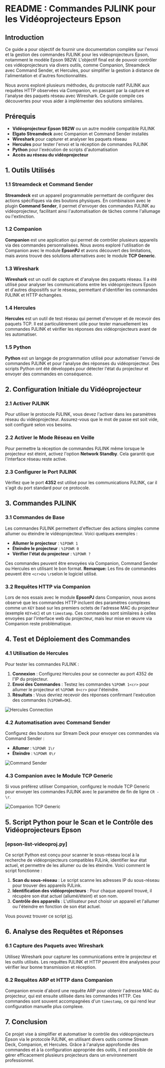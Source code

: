 # README : Commandes PJLINK pour les Vidéoprojecteurs Epson

## Introduction

Ce guide a pour objectif de fournir une documentation complète sur l'envoi et la gestion des commandes PJLINK pour les vidéoprojecteurs Epson, notamment le modèle Epson 982W. L'objectif final est de pouvoir contrôler ces vidéoprojecteurs via divers outils, comme Companion, Streamdeck avec Command Sender, et Hercules, pour simplifier la gestion à distance de l'alimentation et d'autres fonctionnalités.

Nous avons exploré plusieurs méthodes, du protocole natif PJLINK aux requêtes HTTP observées via Companion, en passant par la capture et l'analyse des paquets réseau avec Wireshark. Ce guide compile ces découvertes pour vous aider à implémenter des solutions similaires.

## Prérequis

- **Vidéoprojecteur Epson 982W** ou un autre modèle compatible PJLINK
- **Elgato Streamdeck** avec Companion et Command Sender installés
- **Wireshark** pour capturer et analyser les paquets réseau
- **Hercules** pour tester l'envoi et la réception de commandes PJLINK
- **Python** pour l'exécution de scripts d'automatisation
- **Accès au réseau du vidéoprojecteur**

## 1. Outils Utilisés

### 1.1 Streamdeck et Command Sender

**Streamdeck** est un appareil programmable permettant de configurer des actions spécifiques via des boutons physiques. En combinaison avec le plugin **Command Sender**, il permet d'envoyer des commandes PJLINK au vidéoprojecteur, facilitant ainsi l'automatisation de tâches comme l'allumage ou l'extinction.

### 1.2 Companion

**Companion** est une application qui permet de contrôler plusieurs appareils via des commandes personnalisées. Nous avons exploré l'utilisation de Companion avec le module **EpsonPJ** et avons découvert des limitations, mais avons trouvé des solutions alternatives avec le module **TCP Generic**.

### 1.3 Wireshark

**Wireshark** est un outil de capture et d'analyse des paquets réseau. Il a été utilisé pour analyser les communications entre les vidéoprojecteurs Epson et d'autres dispositifs sur le réseau, permettant d'identifier les commandes PJLINK et HTTP échangées.

### 1.4 Hercules

**Hercules** est un outil de test réseau qui permet d'envoyer et de recevoir des paquets TCP. Il est particulièrement utile pour tester manuellement les commandes PJLINK et vérifier les réponses des vidéoprojecteurs avant de les automatiser.

### 1.5 Python

**Python** est un langage de programmation utilisé pour automatiser l'envoi de commandes PJLINK et pour l'analyse des réponses du vidéoprojecteur. Des scripts Python ont été développés pour détecter l'état du projecteur et envoyer des commandes en conséquence.

## 2. Configuration Initiale du Vidéoprojecteur

### 2.1 Activer PJLINK

Pour utiliser le protocole PJLINK, vous devez l'activer dans les paramètres réseau du vidéoprojecteur. Assurez-vous que le mot de passe est soit vide, soit configuré selon vos besoins.

### 2.2 Activer le Mode Réseau en Veille

Pour permettre la réception de commandes PJLINK même lorsque le projecteur est éteint, activez l'option **Network Standby**. Cela garantit que l'interface réseau reste active.

### 2.3 Configurer le Port PJLINK

Vérifiez que le port **4352** est utilisé pour les communications PJLINK, car il s'agit du port standard pour ce protocole.

## 3. Commandes PJLINK

### 3.1 Commandes de Base

Les commandes PJLINK permettent d'effectuer des actions simples comme allumer ou éteindre le vidéoprojecteur. Voici quelques exemples :

- **Allumer le projecteur** : `%1POWR 1`
- **Éteindre le projecteur** : `%1POWR 0`
- **Vérifier l'état du projecteur** : `%1POWR ?`

Ces commandes peuvent être envoyées via Companion, Command Sender ou Hercules en utilisant le bon format.
**Remarque:** Les fins de commandes peuvent être `<cr>`ou `\r`selon le logiciel utilisé.

### 3.2 Requêtes HTTP via Companion

Lors de nos essais avec le module **EpsonPJ** dans Companion, nous avons observé que les commandes HTTP incluent des paramètres complexes comme un `KEY` basé sur les premiers octets de l'adresse MAC du projecteur (exemple `KEY=6C`) et un `timestamp`. Ces commandes sont similaires à celles envoyées par l'interface web du projecteur, mais leur mise en œuvre via Companion reste problématique.

## 4. Test et Déploiement des Commandes

### 4.1 Utilisation de Hercules

Pour tester les commandes PJLINK :

1. **Connexion** : Configurez Hercules pour se connecter au port 4352 de l'IP du projecteur.
2. **Envoi des Commandes** : Testez les commandes `%1POWR 1<cr>` pour allumer le projecteur et `%1POWR 0<cr>` pour l'éteindre.
3. **Résultats** : Vous devriez recevoir des réponses confirmant l'exécution des commandes (`%1POWR=OK`).

![Hercules Connection](./imgs/Epson-Hercules-Connection+PowerON-OK.png)

### 4.2 Automatisation avec Command Sender

Configurez des boutons sur Stream Deck pour envoyer ces commandes via Command Sender :

- **Allumer** : `%1POWR 1\r`
- **Éteindre** : `%1POWR 0\r`

![Command Sender](./imgs/Epson-Command-Sender.png)

### 4.3 Companion avec le Module TCP Generic

Si vous préférez utiliser Companion, configurez le module TCP Generic pour envoyer les commandes PJLINK avec le paramètre de fin de ligne `CR - \r`.

![Companion TCP Generic](./imgs/Epson-Companion-GenericTCP-PowerON-OK.png)

## 5. Script Python pour le Scan et le Contrôle des Vidéoprojecteurs Epson

### [epson-list-videoproj.py]

Ce script Python est conçu pour scanner le sous-réseau local à la recherche de vidéoprojecteurs compatibles PJLink, identifier leur état actuel, et permettre de les allumer ou de les éteindre. Voici comment le script fonctionne :

1. **Scan du sous-réseau** : Le script scanne les adresses IP du sous-réseau pour trouver des appareils PJLink.
2. **Identification des vidéoprojecteurs** : Pour chaque appareil trouvé, il récupère son état actuel (allumé/éteint) et son nom.
3. **Contrôle des appareils** : L'utilisateur peut choisir un appareil et l'allumer ou l'éteindre en fonction de son état actuel.

Vous pouvez trouver ce script [ici](./epson-list-videoproj.py).

## 6. Analyse des Requêtes et Réponses

### 6.1 Capture des Paquets avec Wireshark

Utilisez Wireshark pour capturer les communications entre le projecteur et les outils utilisés. Les requêtes PJLINK et HTTP peuvent être analysées pour vérifier leur bonne transmission et réception.

### 6.2 Requêtes ARP et HTTP dans Companion

Companion envoie d'abord une requête ARP pour obtenir l'adresse MAC du projecteur, qui est ensuite utilisée dans les commandes HTTP. Ces commandes sont souvent accompagnées d'un `timestamp`, ce qui rend leur configuration manuelle plus complexe.

## 7. Conclusion

Ce projet vise à simplifier et automatiser le contrôle des vidéoprojecteurs Epson via le protocole PJLINK, en utilisant divers outils comme Stream Deck, Companion, et Hercules. Grâce à l'analyse approfondie des commandes et à la configuration appropriée des outils, il est possible de gérer efficacement plusieurs projecteurs dans un environnement professionnel.
